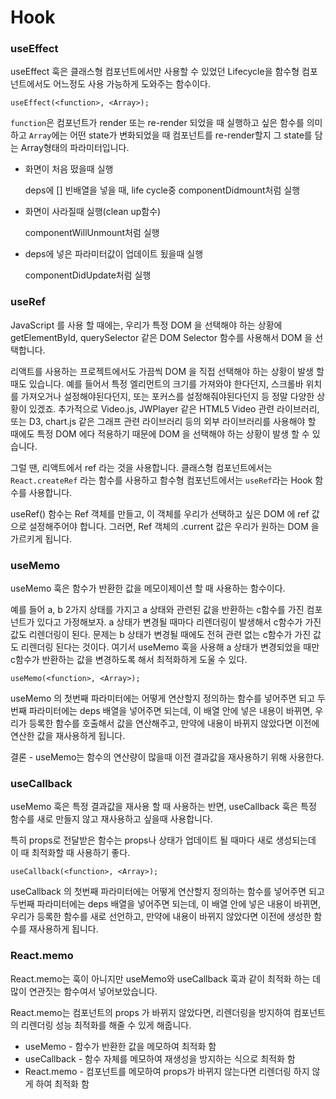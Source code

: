 # Hook

### useEffect

useEffect 훅은 클래스형 컴포넌트에서만 사용할 수 있었던 Lifecycle을 함수형 컴포넌트에서도 어느정도 사용 가능하게 도와주는 함수이다.

```
useEffect(<function>, <Array>);
```

`function`은 컴포넌트가 render 또는 re-render 되었을 때 실행하고 싶은 함수를 의미하고 `Array`에는 어떤 state가 변화되었을 때 컴포넌트를 re-render할지 그 state를 담는 Array형태의 파라미터입니다.

- 화면이 처음 떴을때 실행

  deps에 [] 빈배열을 넣을 때, life cycle중 componentDidmount처럼 실행

- 화면이 사라질때 실행(clean up함수)

  componentWillUnmount처럼 실행

- deps에 넣은 파라미터값이 업데이트 됬을때 실행

  componentDidUpdate처럼 실행

### useRef

JavaScript 를 사용 할 때에는, 우리가 특정 DOM 을 선택해야 하는 상황에 getElementById, querySelector 같은 DOM Selector 함수를 사용해서 DOM 을 선택합니다.

리액트를 사용하는 프로젝트에서도 가끔씩 DOM 을 직접 선택해야 하는 상황이 발생 할 때도 있습니다. 예를 들어서 특정 엘리먼트의 크기를 가져와야 한다던지, 스크롤바 위치를 가져오거나 설정해야된다던지, 또는 포커스를 설정해줘야된다던지 등 정말 다양한 상황이 있겠죠. 추가적으로 Video.js, JWPlayer 같은 HTML5 Video 관련 라이브러리, 또는 D3, chart.js 같은 그래프 관련 라이브러리 등의 외부 라이브러리를 사용해야 할 때에도 특정 DOM 에다 적용하기 때문에 DOM 을 선택해야 하는 상황이 발생 할 수 있습니다.

그럴 땐, 리액트에서 ref 라는 것을 사용합니다. 클래스형 컴포넌트에서는 `React.createRef` 라는 함수를 사용하고 함수형 컴포넌트에서는 `useRef`라는 Hook 함수를 사용합니다.

useRef() 함수는 Ref 객체를 만들고, 이 객체를 우리가 선택하고 싶은 DOM 에 ref 값으로 설정해주어야 합니다. 그러면, Ref 객체의 .current 값은 우리가 원하는 DOM 을 가르키게 됩니다.

### useMemo

useMemo 훅은 함수가 반환한 값을 메모이제이션 할 때 사용하는 함수이다.

예를 들어 a, b 2가지 상태를 가지고 a 상태와 관련된 값을 반환하는 c함수를 가진 컴포넌트가 있다고 가정해보자. a 상태가 변경될 때마다 리렌더링이 발생해서 c함수가 가진 값도 리렌더링이 된다. 문제는 b 상태가 변경될 때에도 전혀 관련 없는 c함수가 가진 값도 리렌더링 된다는 것이다. 여기서 useMemo 훅을 사용해 a 상태가 변경되었을 때만 c함수가 반환하는 값을 변경하도록 해서 최적화하게 도울 수 있다.

```
useMemo(<function>, <Array>);
```

useMemo 의 첫번째 파라미터에는 어떻게 연산할지 정의하는 함수를 넣어주면 되고 두번째 파라미터에는 deps 배열을 넣어주면 되는데, 이 배열 안에 넣은 내용이 바뀌면, 우리가 등록한 함수를 호출해서 값을 연산해주고, 만약에 내용이 바뀌지 않았다면 이전에 연산한 값을 재사용하게 됩니다.

결론 - useMemo는 함수의 연산량이 많을때 이전 결과값을 재사용하기 위해 사용한다.

### useCallback

useMemo 훅은 특정 결과값을 재사용 할 때 사용하는 반면, useCallback 훅은 특정 함수를 새로 만들지 않고 재사용하고 싶을때 사용합니다.

특히 props로 전달받은 함수는 props나 상태가 업데이트 될 때마다 새로 생성되는데 이 때 최적화할 때 사용하기 좋다.

```
useCallback(<function>, <Array>);
```

useCallback 의 첫번째 파라미터에는 어떻게 연산할지 정의하는 함수를 넣어주면 되고 두번째 파라미터에는 deps 배열을 넣어주면 되는데, 이 배열 안에 넣은 내용이 바뀌면, 우리가 등록한 함수를 새로 선언하고, 만약에 내용이 바뀌지 않았다면 이전에 생성한 함수를 재사용하게 됩니다.

### React.memo

React.memo는 훅이 아니지만 useMemo와 useCallback 훅과 같이 최적화 하는 데 많이 연관짓는 함수여서 넣어보았습니다.

React.memo는 컴포넌트의 props 가 바뀌지 않았다면, 리렌더링을 방지하여 컴포넌트의 리렌더링 성능 최적화를 해줄 수 있게 해줍니다.

- useMemo - 함수가 반환한 값을 메모하여 최적화 함
- useCallback - 함수 자체를 메모하여 재생성을 방지하는 식으로 최적화 함
- React.memo - 컴포넌트를 메모하여 props가 바뀌지 않는다면 리렌더링 하지 않게 하여 최적화 함

